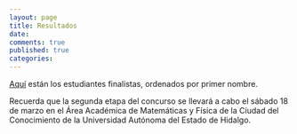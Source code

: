 ```yaml
---
layout: page
title: Resultados
date:  
comments: true
published: true
categories: 
---
```


[Aquí](https://github.com/rvf0068/pagina-olimpiada/raw/gh-pages/pdfs/pub_lista.pdf?raw=true) están los estudiantes finalistas,
ordenados por primer nombre.

Recuerda que la segunda etapa del concurso se llevará a cabo el sábado
18 de marzo en el Área Académica de Matemáticas y Física de la Ciudad
del Conocimiento de la Universidad Autónoma del Estado de Hidalgo.

